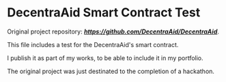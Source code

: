 DecentraAid Smart Contract Test
==============

Original project repository: ***https://github.com/DecentraAid/DecentraAid***.

This file includes a test for the DecentraAid's smart contract. 

I publish it as part of my works, to be able to include it in my portfolio. 

The original project was just destinated to the completion of a hackathon.
